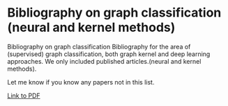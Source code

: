 # Bibliography on graph classification (neural and kernel methods)
Bibliography on graph classification Bibliography for the area of (supervised) graph classification, both graph kernel and deep learning approaches. We only included published articles.(neural and kernel methods).

Let me know if you know any papers not in this list. 

[Link to PDF](https://github.com/chrsmrrs/graphlclassificationbib/blob/master/main.pdf)
